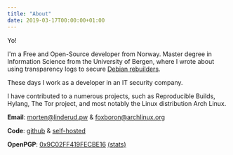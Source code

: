 ```yaml
---
title: "About"
date: 2019-03-17T00:00:00+01:00
---
```


Yo!

I'm a Free and Open-Source developer from Norway. Master degree in Information
Science from the University of Bergen, where I wrote about using transparency
logs to secure [Debian rebuilders](http://bora.uib.no/handle/1956/20411).

These days I work as a developer in an IT security company.

I have contributed to a numerous projects, such as Reproducible Builds, Hylang,
The Tor project, and most notably the Linux distribution Arch Linux.


**Email**: [morten@linderud.pw](mailto:morten@linderud.pw) & [foxboron@archlinux.org](mailto:foxboron@archlinux.org)

**Code**: [github](https://github.com) & [self-hosted](https://git.linderud.dev)

**OpenPGP**: [0x9C02FF419FECBE16](https://linderud.dev/pgp.key) [(stats)](https://pgp.cs.uu.nl/stats/9c02ff419fecbe16.html)
